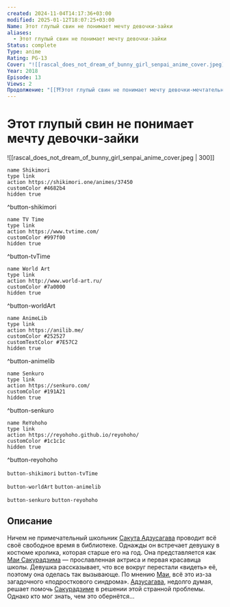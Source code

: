 ```yaml
---
created: 2024-11-04T14:17:36+03:00
modified: 2025-01-12T18:07:25+03:00
Name: Этот глупый свин не понимает мечту девочки-зайки
aliases:
  - Этот глупый свин не понимает мечту девочки-зайки
Status: complete
Type: anime
Rating: PG-13
Cover: "![[rascal_does_not_dream_of_bunny_girl_senpai_anime_cover.jpeg]]"
Year: 2018
Episode: 13
Views: 2
Продолжение: "[[⛩️Этот глупый свин не понимает мечту девочки-мечтательницы (аниме фильм)]]"
---
```


# Этот глупый свин не понимает мечту девочки-зайки

![[rascal_does_not_dream_of_bunny_girl_senpai_anime_cover.jpeg | 300]]

```button
name Shikimori
type link
action https://shikimori.one/animes/37450
customColor #4682b4
hidden true
```
^button-shikimori

```button
name TV Time
type link
action https://www.tvtime.com/
customColor #997f00
hidden true
```
^button-tvTime

```button
name World Art
type link
action http://www.world-art.ru/
customColor #7a0000
hidden true
```
^button-worldArt

```button
name AnimeLib
type link
action https://anilib.me/
customColor #252527
customTextColor #7E57C2
hidden true
```
^button-animelib

```button
name Senkuro
type link
action https://senkuro.com/
customColor #191A21
hidden true
```
^button-senkuro

```button
name ReYohoho
type link
action https://reyohoho.github.io/reyohoho/
customColor #1c1c1c
hidden true
```
^button-reyohoho

`button-shikimori` `button-tvTime`

`button-worldArt` `button-animelib`

`button-senkuro` `button-reyohoho`

## Описание

Ничем не примечательный школьник [Сакута Адзусагава](https://shikimori.one/characters/118733-sakuta-azusagawa) проводит всё своё свободное время в библиотеке. Однажды он встречает девушку в костюме кролика, которая старше его на год. Она представляется как [Маи Сакурадзима](https://shikimori.one/characters/118739-mai-sakurajima) — прославленная актриса и первая красавица школы. Девушка рассказывает, что все вокруг перестали «видеть» её, поэтому она оделась так вызывающе. По мнению [Маи](https://shikimori.one/characters/118739-mai-sakurajima), всё это из-за загадочного «подросткового синдрома». [Адзусагава](https://shikimori.one/characters/118733-sakuta-azusagawa), недолго думая, решает помочь [Сакурадзиме](https://shikimori.one/characters/118739-mai-sakurajima) в решении этой странной проблемы. Однако кто мог знать, чем это обернётся...
